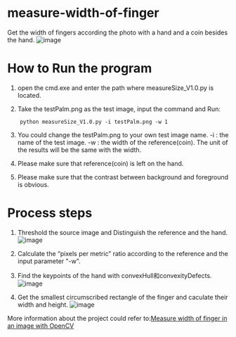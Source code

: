 # measure-width-of-finger
Get the width of fingers according the photo with a hand and a coin besides the hand.
![image](https://livezingy.com/uploads/2020/09/MeasureFinger.gif)

# How to Run the program
1. open the cmd.exe and enter the path where measureSize_V1.0.py is located.

2. Take the testPalm.png as the test image, input the command and Run:
```	
    python measureSize_V1.0.py -i testPalm.png -w 1
```	

3. You could change the testPalm.png to your own test image name.
    -i : the name of the test image.
    -w : the width of the reference(coin). The unit of the results will be the same with the width.
    
4. Please make sure that reference(coin) is left on the hand. 

5. Please make sure that the contrast between background and foreground is obvious.

# Process steps
1.  Threshold the source image and Distinguish the reference and the hand.
![image](https://livezingy.com/uploads/2020/09/thresh.png)

2.  Calculate the “pixels per metric” ratio according to the reference and the input parameter "-w".

3.  Find the keypoints of the hand with convexHull和convexityDefects.
![image](https://livezingy.com/uploads/2020/09/keypoint.png)

4. Get the smallest circumscribed rectangle of the finger and caculate their width and height.
![image](https://livezingy.com/uploads/2020/09/measuresize.png)

More information about the project could refer to:[Measure width of finger in an image with OpenCV](https://livezingy.com/measure-width-of-finger-in-an-image-with-opencv/)
